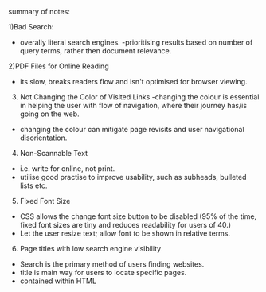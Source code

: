 summary of notes:

1)Bad Search:
- overally literal search engines.
-prioritising results based on number of query terms, rather then document relevance.

2)PDF Files for Online Reading
- its slow, breaks readers flow and isn't optimised for browser viewing.

3) Not Changing the Color of Visited Links
-changing the colour is essential in helping the user with flow of navigation, where their journey has/is going on the web.
- changing the colour can mitigate page revisits and user navigational disorientation.

4) Non-Scannable Text
- i.e. write for online, not print.
- utilise good practise to improve usability, such as subheads, bulleted lists etc.

5) Fixed Font Size
- CSS allows the change font size button to be disabled (95% of the time, fixed font sizes are tiny and reduces readability for users of 40.)
- Let the user resize text; allow font to be shown in relative terms.

6) Page titles with low search engine visibility
- Search is the primary method of users finding websites.
- title is main way for users to locate specific pages.
- contained within HTML <title> tag
- used as default entry to favourites when bookmarking a page, so be careful with starting with "the" for instance.
- for pages other then homepage, use keywords pertinent to what the page is about.

7) anything that looks like an advertisement

- Be aware of "selective attention" - anything that looks like an add will be automatically avoided.
-follow these rules:
     -banner blindness
     -animation avoidance
     -pop up purges.

8) violating design conventions
- consistency is an essential usability principles as users don't have to worry about what will happen.
- Jakob's Law of the Web User Experience states that "users spend most of their time on other websites."
  (i.e. this forms standard convention)

9) opening new browser windows
 - opening multiple windows pollutes the screen.
 - Links that don't behave as expected undermine users' understanding of their own system

10) not answering users questions
- users on a website are goal driven:The ultimate failure of a website is to fail to provide the information users are looking for.
- worst example is avoiding listing price of product/services.



